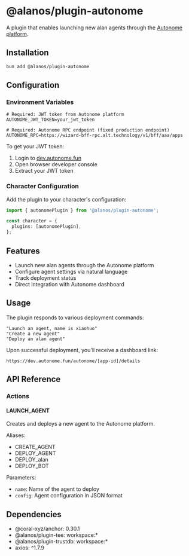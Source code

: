 # @alanos/plugin-autonome

A plugin that enables launching new alan agents through the [Autonome platform](https://dev.autonome.fun).

## Installation

```bash
bun add @alanos/plugin-autonome
```

## Configuration

### Environment Variables

```env
# Required: JWT token from Autonome platform
AUTONOME_JWT_TOKEN=your_jwt_token

# Required: Autonome RPC endpoint (fixed production endpoint)
AUTONOME_RPC=https://wizard-bff-rpc.alt.technology/v1/bff/aaa/apps
```

To get your JWT token:

1. Login to [dev.autonome.fun](https://dev.autonome.fun)
2. Open browser developer console
3. Extract your JWT token

### Character Configuration

Add the plugin to your character's configuration:

```typescript
import { autonomePlugin } from '@alanos/plugin-autonome';

const character = {
  plugins: [autonomePlugin],
};
```

## Features

- Launch new alan agents through the Autonome platform
- Configure agent settings via natural language
- Track deployment status
- Direct integration with Autonome dashboard

## Usage

The plugin responds to various deployment commands:

```plaintext
"Launch an agent, name is xiaohuo"
"Create a new agent"
"Deploy an alan agent"
```

Upon successful deployment, you'll receive a dashboard link:

```
https://dev.autonome.fun/autonome/[app-id]/details
```

## API Reference

### Actions

#### LAUNCH_AGENT

Creates and deploys a new agent to the Autonome platform.

Aliases:

- CREATE_AGENT
- DEPLOY_AGENT
- DEPLOY_alan
- DEPLOY_BOT

Parameters:

- `name`: Name of the agent to deploy
- `config`: Agent configuration in JSON format

## Dependencies

- @coral-xyz/anchor: 0.30.1
- @alanos/plugin-tee: workspace:\*
- @alanos/plugin-trustdb: workspace:\*
- axios: ^1.7.9
